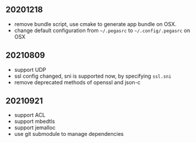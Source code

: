 ## 20201218

- remove bundle script, use cmake to generate app bundle on OSX.
- change default configuration from `~/.pegasrc` to `~/.config/.pegasrc` on OSX

## 20210809

- support UDP
- ssl config changed, sni is supported now, by specifying `ssl.sni`
- remove deprecated methods of openssl and json-c

## 20210921

- support ACL
- support mbedtls
- support jemalloc
- use git submodule to manage dependencies

